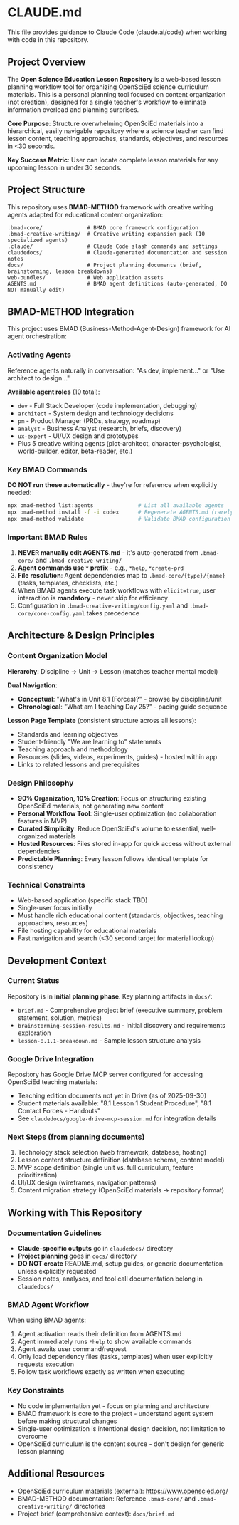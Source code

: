 # CLAUDE.md

This file provides guidance to Claude Code (claude.ai/code) when working with code in this repository.

## Project Overview

The **Open Science Education Lesson Repository** is a web-based lesson planning workflow tool for organizing OpenSciEd science curriculum materials. This is a personal planning tool focused on content organization (not creation), designed for a single teacher's workflow to eliminate information overload and planning surprises.

**Core Purpose**: Structure overwhelming OpenSciEd materials into a hierarchical, easily navigable repository where a science teacher can find lesson content, teaching approaches, standards, objectives, and resources in <30 seconds.

**Key Success Metric**: User can locate complete lesson materials for any upcoming lesson in under 30 seconds.

## Project Structure

This repository uses **BMAD-METHOD** framework with creative writing agents adapted for educational content organization:

```
.bmad-core/              # BMAD core framework configuration
.bmad-creative-writing/  # Creative writing expansion pack (10 specialized agents)
.claude/                 # Claude Code slash commands and settings
claudedocs/              # Claude-generated documentation and session notes
docs/                    # Project planning documents (brief, brainstorming, lesson breakdowns)
web-bundles/             # Web application assets
AGENTS.md                # BMAD agent definitions (auto-generated, DO NOT manually edit)
```

## BMAD-METHOD Integration

This project uses BMAD (Business-Method-Agent-Design) framework for AI agent orchestration:

### Activating Agents

Reference agents naturally in conversation: "As dev, implement..." or "Use architect to design..."

**Available agent roles** (10 total):
- `dev` - Full Stack Developer (code implementation, debugging)
- `architect` - System design and technology decisions
- `pm` - Product Manager (PRDs, strategy, roadmap)
- `analyst` - Business Analyst (research, briefs, discovery)
- `ux-expert` - UI/UX design and prototypes
- Plus 5 creative writing agents (plot-architect, character-psychologist, world-builder, editor, beta-reader, etc.)

### Key BMAD Commands

**DO NOT run these automatically** - they're for reference when explicitly needed:

```bash
npx bmad-method list:agents              # List all available agents
npx bmad-method install -f -i codex      # Regenerate AGENTS.md (rarely needed)
npx bmad-method validate                 # Validate BMAD configuration
```

### Important BMAD Rules

1. **NEVER manually edit AGENTS.md** - it's auto-generated from `.bmad-core/` and `.bmad-creative-writing/`
2. **Agent commands use `*` prefix** - e.g., `*help`, `*create-prd`
3. **File resolution**: Agent dependencies map to `.bmad-core/{type}/{name}` (tasks, templates, checklists, etc.)
4. When BMAD agents execute task workflows with `elicit=true`, user interaction is **mandatory** - never skip for efficiency
5. Configuration in `.bmad-creative-writing/config.yaml` and `.bmad-core/core-config.yaml` takes precedence

## Architecture & Design Principles

### Content Organization Model

**Hierarchy**: Discipline → Unit → Lesson (matches teacher mental model)

**Dual Navigation**:
- **Conceptual**: "What's in Unit 8.1 (Forces)?" - browse by discipline/unit
- **Chronological**: "What am I teaching Day 25?" - pacing guide sequence

**Lesson Page Template** (consistent structure across all lessons):
- Standards and learning objectives
- Student-friendly "We are learning to" statements
- Teaching approach and methodology
- Resources (slides, videos, experiments, guides) - hosted within app
- Links to related lessons and prerequisites

### Design Philosophy

- **90% Organization, 10% Creation**: Focus on structuring existing OpenSciEd materials, not generating new content
- **Personal Workflow Tool**: Single-user optimization (no collaboration features in MVP)
- **Curated Simplicity**: Reduce OpenSciEd's volume to essential, well-organized materials
- **Hosted Resources**: Files stored in-app for quick access without external dependencies
- **Predictable Planning**: Every lesson follows identical template for consistency

### Technical Constraints

- Web-based application (specific stack TBD)
- Single-user focus initially
- Must handle rich educational content (standards, objectives, teaching approaches, resources)
- File hosting capability for educational materials
- Fast navigation and search (<30 second target for material lookup)

## Development Context

### Current Status

Repository is in **initial planning phase**. Key planning artifacts in `docs/`:
- `brief.md` - Comprehensive project brief (executive summary, problem statement, solution, metrics)
- `brainstorming-session-results.md` - Initial discovery and requirements exploration
- `lesson-8.1.1-breakdown.md` - Sample lesson structure analysis

### Google Drive Integration

Repository has Google Drive MCP server configured for accessing OpenSciEd teaching materials:
- Teaching edition documents not yet in Drive (as of 2025-09-30)
- Student materials available: "8.1 Lesson 1 Student Procedure", "8.1 Contact Forces - Handouts"
- See `claudedocs/google-drive-mcp-session.md` for integration details

### Next Steps (from planning documents)

1. Technology stack selection (web framework, database, hosting)
2. Lesson content structure definition (database schema, content model)
3. MVP scope definition (single unit vs. full curriculum, feature prioritization)
4. UI/UX design (wireframes, navigation patterns)
5. Content migration strategy (OpenSciEd materials → repository format)

## Working with This Repository

### Documentation Guidelines

- **Claude-specific outputs** go in `claudedocs/` directory
- **Project planning** goes in `docs/` directory
- **DO NOT create** README.md, setup guides, or generic documentation unless explicitly requested
- Session notes, analyses, and tool call documentation belong in `claudedocs/`

### BMAD Agent Workflow

When using BMAD agents:
1. Agent activation reads their definition from AGENTS.md
2. Agent immediately runs `*help` to show available commands
3. Agent awaits user command/request
4. Only load dependency files (tasks, templates) when user explicitly requests execution
5. Follow task workflows exactly as written when executing

### Key Constraints

- No code implementation yet - focus on planning and architecture
- BMAD framework is core to the project - understand agent system before making structural changes
- Single-user optimization is intentional design decision, not limitation to overcome
- OpenSciEd curriculum is the content source - don't design for generic lesson planning

## Additional Resources

- OpenSciEd curriculum materials (external): https://www.openscied.org/
- BMAD-METHOD documentation: Reference `.bmad-core/` and `.bmad-creative-writing/` directories
- Project brief (comprehensive context): `docs/brief.md`
